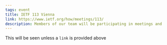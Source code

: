 ```yaml
---
tags: event
title: IETF 113 Vienna
link: https://www.ietf.org/how/meetings/113/
description: Members of our team will be participating in meetings and group discussions.
---
```

This will be seen unless a `link` is provided above
